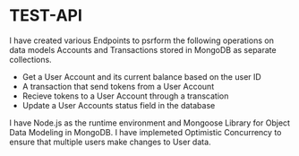 # TEST-API
I have created various Endpoints to psrform the following operations on data models Accounts and Transactions stored in MongoDB as separate collections.
- Get a User Account and its current balance based on the user ID
- A transaction that send tokens from a User Account 
- Recieve tokens to a User Account through a transcation
- Update a User Accounts status field in the database
 
I have Node.js as the runtime environment and Mongoose Library for Object Data Modeling in MongoDB. I have implemeted Optimistic Concurrency to ensure that multiple users make changes to User data.   
